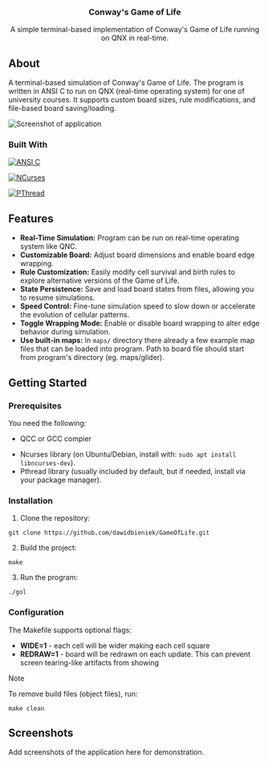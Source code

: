 <div align="center">
<h3 align="center">Conway's Game of Life</h3>
  <p align="center">
    A simple terminal-based implementation of Conway's Game of Life running on QNX in real-time.
  </p>
</div>

## About
A terminal-based simulation of Conway's Game of Life. The program is written in ANSI C to run on QNX (real-time operating system) for one of university courses. It supports custom board sizes, rule modifications, and file-based board saving/loading.

![Screenshot of application](https://placehold.co/600x400)

### Built With

[![ANSI C][c-badge]][c-url]

[![NCurses][curses-badge]][curses-url]

[![PThread][pthread-badge]][pthread-url]

## Features
* **Real-Time Simulation:** Program can be run on real-time operating system like QNC.
* **Customizable Board:** Adjust board dimensions and enable board edge wrapping.
* **Rule Customization:** Easily modify cell survival and birth rules to explore alternative versions of the Game of Life.
* **State Persistence:** Save and load board states from files, allowing you to resume simulations.
* **Speed Control:** Fine-tune simulation speed to slow down or accelerate the evolution of cellular patterns.
* **Toggle Wrapping Mode:** Enable or disable board wrapping to alter edge behavior during simulation.
* **Use built-in maps:** In `maps/` directory there already a few example map files that can be loaded into program. Path to board file should start from program's directory (eg. maps/glider).

## Getting Started

### Prerequisites
You need the following:
* QCC or GCC compier
- Ncurses library (on Ubuntu/Debian, install with: `sudo apt install libncurses-dev`).
- Pthread library (usually included by default, but if needed, install via your package manager).

### Installation
1. Clone the repository:
```
git clone https://github.com/dawidbieniek/GameOfLife.git
```
2. Build the project:
```
make
```
3. Run the program:
```
./gol
```

### Configuration
The Makefile supports optional flags:
* **WIDE=1** - each cell will be wider making each cell square
* **REDRAW=1** - board will be redrawn on each update. This can prevent screen tearing-like artifacts from showing

> [!note]
> To remove build files (object files), run:
> ```
> make clean
> ```

## Screenshots
Add screenshots of the application here for demonstration.

<!-- MARKDOWN LINKS & IMAGES -->
<!-- https://www.markdownguide.org/basic-syntax/#reference-style-links -->
[app-screenshot]: https://placehold.co/600x400

[c-badge]: https://img.shields.io/badge/ANSI_C-A8B9CC?style=for-the-badge&logo=C&logoColor=white
[c-url]: https://en.wikipedia.org/wiki/ANSI_C
[curses-badge]: https://img.shields.io/badge/NCurses-CCCCCC?style=for-the-badge
[curses-url]: https://invisible-island.net/ncurses/
[pthread-badge]: https://img.shields.io/badge/PThead-CCCCCC?style=for-the-badge
[pthread-url]: https://en.wikipedia.org/wiki/POSIX_Threads
